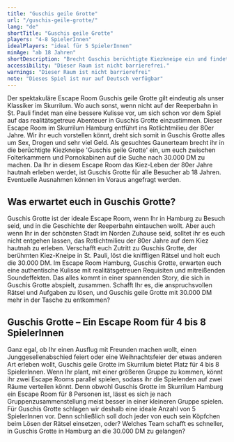 ```yaml
---
title: "Guschis geile Grotte"
url: "/guschis-geile-grotte/"
lang: "de"
shortTitle: "Guschis geile Grotte"
players: "4-8 SpielerInnen"
idealPlayers: "ideal für 5 SpielerInnen"
minAge: "ab 18 Jahren"
shortDescription: "Brecht Guschis berüchtigte Kiezkneipe ein und findet 30.000 DM im Rotlichtmilieu der 80er."
accessibility: "Dieser Raum ist nicht barrierefrei."
warnings: "Dieser Raum ist nicht barrierefrei"
note: "Dieses Spiel ist nur auf Deutsch verfügbar"
---
```


Der spektakuläre Escape Room Guschis geile Grotte gilt eindeutig als unser Klassiker im Skurrilum. Wo auch sonst, wenn nicht auf der Reeperbahn in St. Pauli findet man eine bessere Kulisse vor, um sich schon vor dem Spiel auf das realitätsgetreue Abenteuer in Guschis Grotte einzustimmen. Dieser Escape Room im Skurrilum Hamburg entführt ins Rotlichtmilieu der 80er Jahre. Wir ihr euch vorstellen könnt, dreht sich somit in Guschis Grotte alles um Sex, Drogen und sehr viel Geld. Als gesuchtes Gaunerteam brecht ihr in die berüchtigte Kiezkneipe 'Guschis geile Grotte' ein, um euch zwischen Folterkammern und Pornokabinen auf die Suche nach 30.000 DM zu machen. Da Ihr in diesem Escape Room das Kiez-Leben der 80er Jahre hautnah erleben werdet, ist Guschis Grotte für alle Besucher ab 18 Jahren. Eventuelle Ausnahmen können im Voraus angefragt werden.

## Was erwartet euch in Guschis Grotte?

Guschis Grotte ist der ideale Escape Room, wenn Ihr in Hamburg zu Besuch seid, und in die Geschichte der Reeperbahn eintauchen wollt. Aber auch wenn Ihr in der schönsten Stadt im Norden Zuhause seid, solltet ihr es euch nicht entgehen lassen, das Rotlichtmilieu der 80er Jahre auf dem Kiez hautnah zu erleben. Verschafft euch Zutritt zu Guschis Grotte, der berühmten Kiez-Kneipe in St. Pauli, löst die kniffligen Rätsel und holt euch die 30.000 DM. Im Escape Room Hamburg, Guschis Grotte, erwarten euch eine authentische Kulisse mit realitätsgetreuen Requisiten und mitreißenden Soundeffekten. Das alles kommt in einer spannenden Story, die sich in Guschis Grotte abspielt, zusammen. Schafft Ihr es, die anspruchsvollen Rätsel und Aufgaben zu lösen, und Guschis geile Grotte mit 30.000 DM mehr in der Tasche zu entkommen?


## Guschis Grotte – Ein Escape Room für 4 bis 8 SpielerInnen

Ganz egal, ob Ihr einen Ausflug mit Freunden machen wollt, einen Junggesellenabschied feiert oder eine Weihnachtsfeier der etwas anderen Art erleben wollt, Guschis geile Grotte im Skurrilum bietet Platz für 4 bis 8 SpielerInnen. Wenn Ihr plant, mit einer größeren Gruppe zu kommen, könnt ihr zwei Escape Rooms parallel spielen, sodass ihr die Spielenden auf zwei Räume verteilen könnt. Denn obwohl Guschis Grotte im Skurrilum Hamburg ein Escape Room für 8 Personen ist, lässt es sich je nach Gruppenzusammenstellung meist besser in einer kleineren Gruppe spielen. Für Guschis Grotte schlagen wir deshalb eine ideale Anzahl von 5 SpielerInnen vor. Denn schließlich soll doch jeder von euch sein Köpfchen beim Lösen der Rätsel einsetzen, oder? Welches Team schafft es schneller, in Guschis Grotte in Hamburg an die 30.000 DM zu gelangen?
